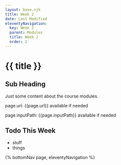 ```yaml
---
layout: base.njk
title: Week 2
date: Last Modified
eleventyNavigation:
  key: Week 2
  parent: Modules
  title: Week 2
  order: 2
---
```


# {{ title }}

## Sub Heading

Just some content about the course modules.

page.url: {{page.url}} available if needed

page.inputPath: {{page.inputPath}} available if needed

## Todo This Week

- stuff
- things

{% bottomNav page, eleventyNavigation %}
